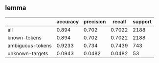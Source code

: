 
## lemma

|                  | accuracy | precision | recall | support |
|------------------|----------|-----------|--------|---------|
| all              | 0.894    | 0.702     | 0.7022 | 2188    |
| known-tokens     | 0.894    | 0.702     | 0.7022 | 2188    |
| ambiguous-tokens | 0.9233   | 0.734     | 0.7439 | 743     |
| unknown-targets  | 0.0943   | 0.0482    | 0.0482 | 53      |

